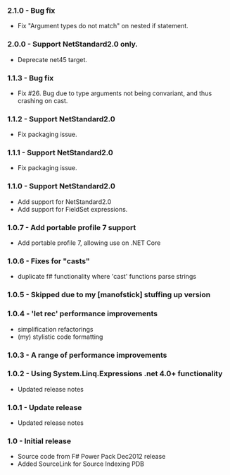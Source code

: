 ### 2.1.0 - Bug fix
* Fix "Argument types do not match" on nested if statement.

### 2.0.0 - Support NetStandard2.0 only.
* Deprecate net45 target.

### 1.1.3 - Bug fix
* Fix #26. Bug due to type arguments not being convariant, and thus
  crashing on cast.

### 1.1.2 - Support NetStandard2.0
* Fix packaging issue.

### 1.1.1 - Support NetStandard2.0
* Fix packaging issue.

### 1.1.0 - Support NetStandard2.0
* Add support for NetStandard2.0
* Add support for FieldSet expressions.

### 1.0.7 - Add portable profile 7 support
* Add portable profile 7, allowing use on .NET Core

### 1.0.6 - Fixes for "casts"
* duplicate f# functionality where 'cast' functions parse strings

### 1.0.5 - Skipped due to my [manofstick] stuffing up version

### 1.0.4 - 'let rec' performance improvements
* simplification refactorings
* (my) stylistic code formatting

### 1.0.3 - A range of performance improvements

### 1.0.2 - Using System.Linq.Expressions .net 4.0+ functionality
* Updated release notes

### 1.0.1 - Update release
* Updated release notes

### 1.0 - Initial release 
* Source code from F# Power Pack Dec2012 release
* Added SourceLink for Source Indexing PDB